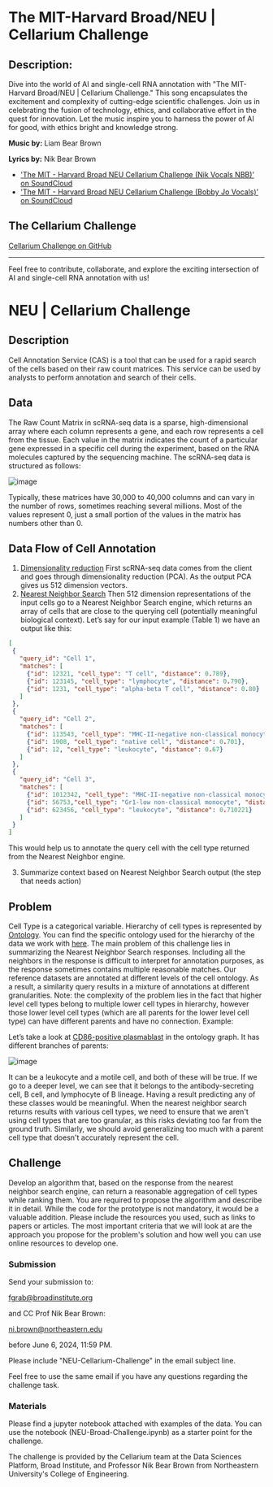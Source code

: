 # The MIT-Harvard Broad/NEU | Cellarium Challenge

## Description:
Dive into the world of AI and single-cell RNA annotation with "The MIT-Harvard Broad/NEU | Cellarium Challenge." This song encapsulates the excitement and complexity of cutting-edge scientific challenges. Join us in celebrating the fusion of technology, ethics, and collaborative effort in the quest for innovation. Let the music inspire you to harness the power of AI for good, with ethics bright and knowledge strong.

**Music by:** Liam Bear Brown

**Lyrics by:** Nik Bear Brown

- ['The MIT - Harvard Broad NEU  Cellarium Challenge (Nik Vocals NBB)’ on SoundCloud](https://soundcloud.com/liam-bear-brown/the-mit-harvard-broad-neu-cellarium-challenge-nik-vocals-nbb?si=f750af88f2564010b5a4f8ae1da99f69&utm_source=twitter&utm_medium=post&utm_campaign=social_sharing)
- ['The MIT - Harvard Broad NEU  Cellarium Challenge (Bobby Jo Vocals)’ on SoundCloud](https://soundcloud.com/liam-bear-brown/the-mit-harvard-broad-neu-cellarium-challenge-bobby-jo-vocals?si=82e27c0b236b409a98072228f1442cc1&utm_source=twitter&utm_medium=post&utm_campaign=social_sharing)

## The Cellarium Challenge
[Cellarium Challenge on GitHub](https://github.com/cellarium-ai/cellarium-neu-challenge)

---

Feel free to contribute, collaborate, and explore the exciting intersection of AI and single-cell RNA annotation with us!

# NEU | Cellarium Challenge
## Description

Cell Annotation Service (CAS) is a tool that can be used for a rapid search of the cells based on their raw count matrices. This service can be used by analysts to perform annotation and search of their cells.
## Data
The Raw Count Matrix in scRNA-seq data is a sparse, high-dimensional array where each column represents a gene, and each row represents a cell from the tissue. Each value in the matrix indicates the count of a particular gene expressed in a specific cell during the experiment, based on the RNA molecules captured by the sequencing machine. The scRNA-seq data is structured as follows:

![image](./assets/matrix_ex.png)

Typically, these matrices have 30,000 to 40,000 columns and can vary in the number of rows, sometimes reaching several millions. Most of the values represent 0, just a small portion of the values in the matrix has numbers other than 0.

## Data Flow of Cell Annotation
1. [Dimensionality reduction](https://en.wikipedia.org/wiki/Dimensionality_reduction)
   First scRNA-seq data comes from the client and goes through dimensionality reduction (PCA). As the output PCA gives us 512 dimension vectors.
2. [Nearest Neighbor Search](https://en.wikipedia.org/wiki/Nearest_neighbor_search)
   Then 512 dimension representations of the input cells go to a Nearest Neighbor Search engine, which returns an array of cells that are close to the querying cell (potentially meaningful biological context).
   Let’s say for our input example (Table 1) we have an output like this:
```JSON
[
 {
   "query_id": "Cell 1",
   "matches": [
     {"id": 12321, "cell_type": "T cell", "distance": 0.789},
     {"id": 123145, "cell_type": "lymphocyte", "distance": 0.790},
     {"id": 1231, "cell_type": "alpha-beta T cell", "distance": 0.80}
   ]
 },
 {
   "query_id": "Cell 2",
   "matches": [
     {"id": 113543, "cell_type": "MHC-II-negative non-classical monocyte", "distance": 0.812},
     {"id": 1908, "cell_type": "native cell", "distance": 0.701},
     {"id": 12, "cell_type": "leukocyte", "distance": 0.67}
   ]
 },
 {
   "query_id": "Cell 3",
   "matches": [
     {"id": 1012342, "cell_type": "MHC-II-negative non-classical monocyte", "distance": 0.93},
     {"id": 56753,"cell_type": "Gr1-low non-classical monocyte", "distance": 0.82},
     {"id": 623456, "cell_type": "leukocyte", "distance": 0.710221}
   ]
 }
]
```

This would help us to annotate the query cell with the cell type returned from the Nearest Neighbor engine.

3. Summarize context based on Nearest Neighbor Search output (the step that needs action)

## Problem
Cell Type is a categorical variable. Hierarchy of cell types is represented by [Ontology](https://en.wikipedia.org/wiki/Ontology_(information_science)). You can find the specific ontology used for the hierarchy of the data we work with [here](https://www.ebi.ac.uk/ols4/ontologies/cl?viewMode=tree). The main problem of this challenge lies in summarizing the Nearest Neighbor Search responses. 
Including all the neighbors in the response is difficult to interpret for annotation purposes, as the response sometimes contains multiple reasonable matches. Our reference datasets are annotated at different levels of the cell ontology.
As a result, a similarity query results in a mixture of annotations at different granularities.
Note: the complexity of the problem lies in the fact that higher level cell types belong to multiple lower cell types in hierarchy, however those lower level cell types (which are all parents for the lower level cell type) can have different parents and have no connection. Example:

Let’s take a look at [CD86-positive plasmablast](https://www.ebi.ac.uk/ols4/ontologies/cl/classes/http%253A%252F%252Fpurl.obolibrary.org%252Fobo%252FCL_0001202?lang=en) in the ontology graph.
It has different branches of parents:

![image](./assets/cd86-positive_plasmablast.png)

It can be a leukocyte and a motile cell, and both of these will be true. If we go to a deeper level, we can see that it belongs to the antibody-secreting cell, B cell, and lymphocyte of B lineage. Having a result predicting any of these classes would be meaningful.
When the nearest neighbor search returns results with various cell types, we need to ensure that we aren't using cell types that are too granular, as this risks deviating too far from the ground truth. Similarly, we should avoid generalizing too much with a parent cell type that doesn't accurately represent the cell.

## Challenge
Develop an algorithm that, based on the response from the nearest neighbor search engine, can return a reasonable aggregation of cell types while ranking them.
You are required to propose the algorithm and describe it in detail. While the code for the prototype is not mandatory, it would be a valuable addition. Please include the resources you used, such as links to papers or articles. The most important criteria that we will look at are the approach you propose for the problem's solution and how well you can use online resources to develop one.

### Submission
Send your submission to:

fgrab@broadinstitute.org

and CC Prof Nik Bear Brown:

ni.brown@northeastern.edu

before June 6, 2024, 11:59 PM.

Please include "NEU-Cellarium-Challenge" in the email subject line.

Feel free to use the same email if you have any questions regarding the challenge task.

### Materials
Please find a jupyter notebook attached with examples of the data. You can use the notebook (NEU-Broad-Challenge.ipynb) as a starter point for the challenge.


The challenge is provided by the Cellarium team at the Data Sciences Platform, Broad Institute, and Professor Nik Bear Brown from Northeastern University's College of Engineering.


